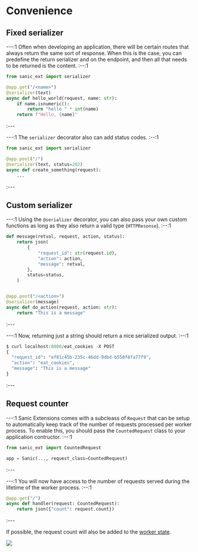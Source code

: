 # Convenience

## Fixed serializer

---:1 Often when developing an application, there will be certain routes that always return the same sort of response. When this is the case, you can predefine the return serializer and on the endpoint, and then all that needs to be returned is the content. :--:1
```python
from sanic_ext import serializer

@app.get("/<name>")
@serializer(text)
async def hello_world(request, name: str):
    if name.isnumeric():
        return "hello " * int(name)
    return f"Hello, {name}"
```
:---


---:1 The `serializer` decorator also can add status codes. :--:1
```python
from sanic_ext import serializer

@app.post("/")
@serializer(text, status=202)
async def create_something(request):
    ...
```
:---

## Custom serializer

---:1 Using the `@serializer` decorator, you can also pass your own custom functions as long as they also return a valid type (`HTTPResonse`). :--:1
```python
def message(retval, request, action, status):
    return json(
        {
            "request_id": str(request.id),
            "action": action,
            "message": retval,
        },
        status=status,
    )


@app.post("/<action>")
@serializer(message)
async def do_action(request, action: str):
    return "This is a message"
```
:---

---:1 Now, returning just a string should return a nice serialized output. :--:1

```python
$ curl localhost:8000/eat_cookies -X POST
{
  "request_id": "ef81c45b-235c-46dd-9dbd-b550f8fa77f9",
  "action": "eat_cookies",
  "message": "This is a message"
}

```
:---


## Request counter

---:1 Sanic Extensions comes with a subcleass of `Request` that can be setup to automatically keep track of the number of requests processed per worker process. To enable this, you should pass the `CountedRequest` class to your application contructor. :--:1
```python
from sanic_ext import CountedRequest

app = Sanic(..., request_class=CountedRequest)
```
:---

---:1 You will now have access to the number of requests served during the lifetime of the worker process. :--:1
```python
@app.get("/")
async def handler(request: CountedRequest):
    return json({"count": request.count})
```
:---

If possible, the request count will also be added to the [worker state](../../guide/deployment/manager.md#worker-state).

![](https://user-images.githubusercontent.com/166269/190922460-43bd2cfc-f81a-443b-b84f-07b6ce475cbf.png)
